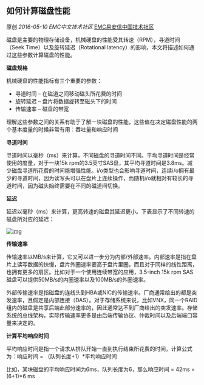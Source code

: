 ## 如何计算磁盘性能

原创 *2016-05-10* *EMC中文技术社区* [EMC易安信中国技术社区](https://mp.weixin.qq.com/s?__biz=MjM5NjY0NzAwMg==&mid=2651770873&idx=1&sn=8b29e82006e12a4427bac223d27abd57&scene=21##)

磁盘是主要的物理存储设备，机械硬盘的性能受其转速（RPM），寻道时间（Seek Time）以及旋转延迟（Rotational latency）的影响，本文将描述如何通过这些参数计算磁盘的性能。

 

**磁盘规格**

 

机械硬盘的性能指标有三个重要的参数：

- 寻道时间 – 在磁道之间移动磁头所花费的时间
- 旋转延迟 – 盘片将数据旋转至磁头下的时间
- 传输速率 – 磁盘的带宽

 

理解这些参数之间的关系有助于了解一块磁盘的性能，这些值在决定磁盘性能的两个基本度量的时候非常有用：吞吐量和响应时间

 

**寻道时间**

 

寻道时间以毫秒（ms）来计算，不同磁盘的寻道时间不同。平均寻道时间是经常使用的度量，对于一块15k rpm的3.5英寸SAS盘，其平均寻道时间是3.8ms。减少磁盘寻道所花费的时间能增强性能。i/o类型也会影响寻道时间，连续i/o拥有最少的寻道时间，因为读写头可以在盘片上连续操作，而随机i/o就相对有较长的寻道时间，因为磁头始终需要在不同的磁道间切换。

 

**延迟**

 

延迟以毫秒（ms）来计算，更高转速的磁盘其延迟更小。下表显示了不同转速的磁盘所对应的延迟：

[![img](http://mmbiz.qpic.cn/mmbiz/TztEwAzAQIX20VLVTRy0V5LLYQmsLxhQXK5gKcfOMIVyVmS8yeLREZJsyaccXLibAA7Y1dfxM2EicQ78Zf0pJF1g/640?wx_fmt=jpeg&tp=webp&wxfrom=5&wx_lazy=1)]()

 

**传输速率**

 

传输速率以MB/s来计算，它又可以进一步分为内部/外部速率。内部速率是指在盘片上读写数据的快慢，盘片外圈速率要高于盘片里圈，而且对于同样的线性距离，也拥有更多的扇区。比如对于一个使用连续带宽的应用，3.5-inch 15k rpm SAS磁盘可以提供50MB/s的内圈速率以及100MB/s的外圈速率。

外部传输速率是指磁盘的连线头到HBA或NIC的传输速率。厂商通常给出的都是突发速率，且假定是内部连接（DAS）。对于存储系统来说，比如VNX，同一个RAID组内的磁盘是共享后端此部分速率的，因此通常达不到厂商给出的突发速率。存储系统的总线架构，实际传输速率更多是由后端传输协议、仲裁时间以及后端端口容量来决定的。

 

**计算平均响应时间**

 

平均响应时间是指一个请求从排队开始一直到执行结束所花费的时间，计算公式为：响应时间 = （队列长度+1）*平均响应时间

比如，某块磁盘的平均响应时间为6ms，队列长度为6，那么响应时间 = 42ms = (6+1)*6 ms